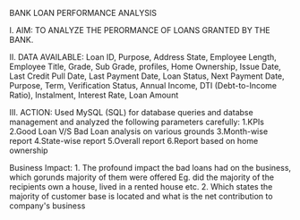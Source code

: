 BANK LOAN PERFORMANCE ANALYSIS

 I. AIM: 
	TO ANALYZE THE PERORMANCE OF LOANS GRANTED BY THE BANK.
 
 II. DATA AVAILABLE:
	Loan ID, Purpose, Address State, Employee Length, Employee Title, Grade, Sub Grade, profiles, Home Ownership, Issue Date, Last Credit Pull Date, Last Payment Date, 		Loan Status, Next Payment Date, Purpose, Term, Verification Status, Annual Income, DTI (Debt-to-Income Ratio), Instalment, Interest Rate, Loan Amount
 
 III. ACTION: 
 	Used MySQL (SQL) for database queries and databse management and analyzed the following parameters carefully:
  	1.KPIs
	2.Good Loan V/S Bad Loan analysis on various grounds
 	3.Month-wise report
  	4.State-wise report
   	5.Overall report
    	6.Report based on home ownership
     
 Business Impact:
 	1. The profound impact the bad loans had on the business, which gorunds majority of them were offered Eg. did the majority of the recipients own a house, lived in a 
	rented house etc.
 	2. Which states the majority of customer base is located and what is the net contribution to company's business

